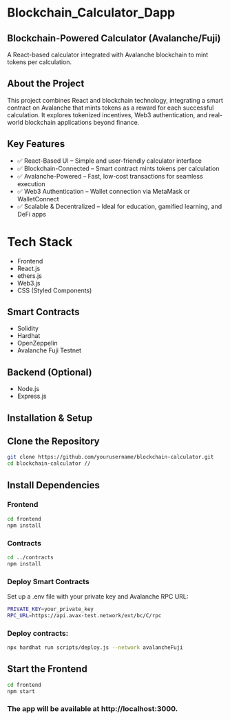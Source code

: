 # Blockchain_Calculator_Dapp
 ## Blockchain-Powered Calculator  (Avalanche/Fuji)
A React-based calculator integrated with Avalanche blockchain to mint tokens per calculation.

 ## About the Project
This project combines React and blockchain technology, integrating a smart contract on Avalanche that mints tokens as a reward for each successful calculation. It explores tokenized incentives, Web3 authentication, and real-world blockchain applications beyond finance.

 ## Key Features

- ✅ React-Based UI – Simple and user-friendly calculator interface
- ✅ Blockchain-Connected – Smart contract mints tokens per calculation
- ✅ Avalanche-Powered – Fast, low-cost transactions for seamless execution
- ✅ Web3 Authentication – Wallet connection via MetaMask or WalletConnect
- ✅ Scalable & Decentralized – Ideal for education, gamified learning, and DeFi apps

 # Tech Stack
-  Frontend
-  React.js
-  ethers.js
-  Web3.js
-  CSS (Styled Components)

## Smart Contracts
- Solidity
- Hardhat
- OpenZeppelin
- Avalanche Fuji Testnet

## Backend (Optional)
- Node.js
- Express.js

 ## Installation & Setup

## Clone the Repository
``` bash
git clone https://github.com/yourusername/blockchain-calculator.git
cd blockchain-calculator //
```
## Install Dependencies

### Frontend
``` bash
cd frontend
npm install
```

### Contracts
```bash
cd ../contracts
npm install
```
### Deploy Smart Contracts
Set up a .env file with your private key and Avalanche RPC URL:

```bash
PRIVATE_KEY=your_private_key
RPC_URL=https://api.avax-test.network/ext/bc/C/rpc
```
### Deploy contracts:

``` bash
npx hardhat run scripts/deploy.js --network avalancheFuji
```
## Start the Frontend
```bash
cd frontend
npm start
```
### The app will be available at http://localhost:3000.


